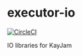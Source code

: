 # executor-io
[![CircleCI](https://circleci.com/gh/KayJamLang/executor-io.svg?style=svg)](https://circleci.com/gh/KayJamLang/executor-io)

IO libraries for KayJam
